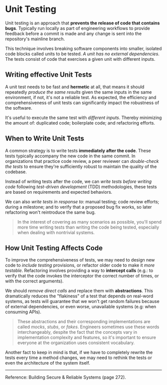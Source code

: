 # Unit Testing

Unit testing is an approach that **prevents the release of code that contains bugs**. Typically run locally as part of engineering workflows to provide feedback before a commit is made and any change is sent into the repository's mainline branch.

This technique involves breaking software components into smaller, isolated code blocks called units to be tested. *A unit has no external dependencies*. The tests consist of code that exercises a given unit with different inputs.

## Writing effective Unit Tests

A unit test needs to be fast and **hermetic** at all, that means it should repeatedly *produce the same results* given the same inputs in the same environment, if not, it's not a reliable test. As expected, the efficiency and comprehensiveness of unit tests can significantly impact the robustness of the software.

It's useful to execute the same test with *different inputs*. Thereby minimizing the amount of: duplicated code; boilerplate code; and refactoring efforts.

## When to Write Unit Tests

A common strategy is to write tests **immediately after the code**. These tests typically accompany the new code in the same commit. In organizations that practice code review, a peer reviewer can *double-check the tests* to ensure they're sufficiently robust to maintain the quality of the codebase.

Instead of writing tests after the code, we can *write tests before writing code* following *test-driven development* (TDD) methodologies, these tests are based on requirements and expected behaviors.

We can also *write tests in response to*: manual testing; code review efforts; during a milestone; and to verify that a proposed bug fix works, so later refactoring won't reintroduce the same bug.

>In the interest of covering as many scenarios as possible, you'll spend more time writing tests than writing the code being tested, especially when dealing with nontrivial systems.

## How Unit Testing Affects Code

To improve the comprehensiveness of tests, we may need to design new code to *include testing* provisions, or refactor older code to make it *more testable*. Refactoring involves providing a way to **intercept calls** (e.g.: to verify that the code invokes the interceptor the correct number of times, or with the correct arguments).

We should *remove direct calls* and replace them with **abstractions**. This dramatically reduces the "flakiness" of a test that depends on real-word systems, as tests will guarantee that we won't get random failures because of external dependencies, or even worse, unavailable systems (e.g: when consuming APIs).

>These abstractions and their corresponding implementations are called *mocks*, *stubs*, or *fakes*. Engineers sometimes use these words interchangeably, despite the fact that the concepts vary in implementation complexity and features, so it's important to ensure everyone at the organization uses consistent vocabulary.

Another fact to keep in mind is that, if we have to completely rewrite the tests every time a method changes, we may need to rethink the tests or even the architecture of the system itself.

----

Reference: Building Secure & Reliable Systems (page 272).
